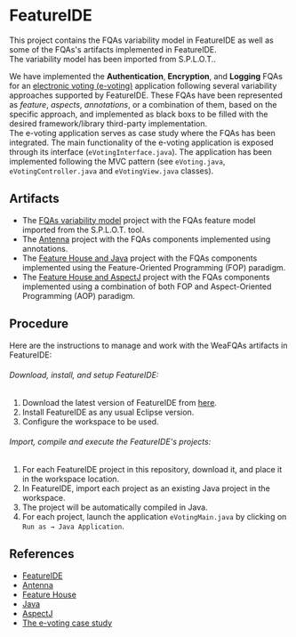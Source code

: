# FeatureIDE
This project contains the FQAs variability model in FeatureIDE as well as some of the FQAs's artifacts implemented in FeatureIDE.  
The variability model has been imported from S.P.L.O.T..

We have implemented the **Authentication**, **Encryption**, and **Logging** FQAs for an [electronic voting (e-voting)](https://doi.org/10.1016/j.jss.2015.11.005) application following several variability approaches supported by FeatureIDE. These FQAs have been represented as *feature*, *aspects*, *annotations*, or a combination of them, based on the specific approach, and implemented as black boxs to be filled with the desired framework/library third-party implementation.  
The e-voting application serves as case study where the FQAs has been integrated. The main functionality of the e-voting application is exposed through its interface (`eVotingInterface.java`). The application has been implemented following the MVC pattern (see `eVoting.java`, `eVotingController.java` and `eVotingView.java` classes).

## Artifacts
* The [FQAs variability model](FQAsVariabilityModel/) project with the FQAs feature model imported from the S.P.L.O.T. tool.
* The [Antenna](eVotingAnnotationsAntenna/) project with the FQAs components implemented using annotations.
* The [Feature House and Java](eVotingFHJava/) project with the FQAs components implemented using the Feature-Oriented Programming (FOP) paradigm.
* The [Feature House and AspectJ](eVoting-FH-AspectJ/) project with the FQAs components implemented using a combination of both FOP and Aspect-Oriented Programming (AOP) paradigm.

## Procedure
Here are the instructions to manage and work with the WeaFQAs artifacts in FeatureIDE:

###### Download, install, and setup FeatureIDE:
1. Download the latest version of FeatureIDE from [here](http://www.featureide.com/).
2. Install FeatureIDE as any usual Eclipse version.
3. Configure the workspace to be used.

###### Import, compile and execute the FeatureIDE's projects:
1. For each FeatureIDE project in this repository, download it, and place it in the workspace location.
2. In FeatureIDE, import each project as an existing Java project in the workspace.
3. The project will be automatically compiled in Java.
4. For each project, launch the application `eVotingMain.java` by clicking on `Run as → Java Application`.

## References
* [FeatureIDE](http://www.featureide.com/)
* [Antenna](http://antenna.sourceforge.net/)  
* [Feature House](http://www.fosd.de/fh)  
* [Java](https://www.oracle.com/technetwork/java/index.html)  
* [AspectJ](https://www.eclipse.org/aspectj/index.php)  
* [The e-voting case study](https://doi.org/10.1016/j.jss.2015.11.005)  
